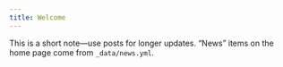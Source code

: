```yaml
---
title: Welcome
---
```


This is a short note—use posts for longer updates. “News” items on the home page come from `_data/news.yml`.
